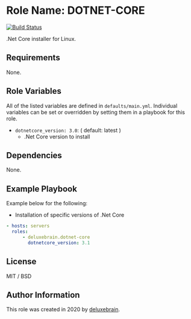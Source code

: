 # Role Name: DOTNET-CORE

[![Build Status](https://travis-ci.org/deluxebrain/ansible-role-dotnet-core.svg?branch=master)](https://travis-ci.org/deluxebrain/ansible-role-dotnet-core)

.Net Core installer for Linux.

## Requirements

None.

## Role Variables

All of the listed variables are defined in `defaults/main.yml`.
Individual variables can be set or overridden by setting them in a playbook for this role.

- `dotnetcore_version: 3.0`: ( default: latest )
  - .Net Core version to install

## Dependencies

None.

## Example Playbook

Example below for the following:

- Installation of specific versions of .Net Core

```yaml
- hosts: servers
  roles:
      - deluxebrain.dotnet-core
        dotnetcore_version: 3.1
```

## License

MIT / BSD

## Author Information

This role was created in 2020 by [deluxebrain](https://www.deluxebrain.com/).

